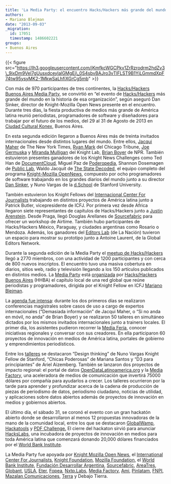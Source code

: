 ```yaml
---
title: 'La Media Party: el encuentro Hacks/Hackers más grande del mundo'
authors:
- Mariano Blejman
date: "2013-09-03"
_migration:
  id: 17051
  timestamp: 1486602221
groups:
- Buenos Aires
---
```


{{< figure src="https://lh3.googleusercontent.com/jKmfkcWGCPkv1ZrRzrodrm2hdZv3\_9jxDm9Vel7gUusxdceylalGMgEj\_0S4sbvBAJro3vTlFLST9B1YjLGmmdXpF74tw95ysyMK2-1MkwSaLhfiXGrCg5mb" >}}

Con más de 970 participantes de tres continentes, la [Hacks/Hackers Buenos Aires Media Party][1], se convirtió en “el evento de [Hacks/Hackers][2] más grande del mundo en la historia de esa organización”, según aseguró Dan Sinker, director de Knight-Mozilla Open News presente en el encuentro. Durante tres días, la fiesta productiva de medios más grande de América latina reunió periodistas, programadores de software y diseñadores para trabajar por el futuro de los medios, del 29 al 31 de Agosto de 2013 en [Ciudad Cultural Konex,][3] Buenos Aires.

En esta segunda edición llegaron a Buenos Aires más de treinta invitados internacionales desde distintos lugares del mundo. Entre ellos, [Jacqui Maher][4] de The New York Times, [Ryan Mark][5] del Chicago Tribune, [Joe Germuska][6] y [Miranda Mulligan][7] del Knight Lab, [Brian Boyer][8] de NPR. También estuvieron presentes ganadores de los Knight News Challenges como Ted Han de [DocumentCloud][9], Miguel Paz de [Poderopedia][10], Shannon Dosemagen de [Public Lab][11], Waldo Jacquit de [The State Decoded][12], el equipo completo del programa [Knight-Mozilla OpenNews][13], compuesto por ocho programadores de software trabajando en los grandes diarios del mundo junto a su director [Dan Sinker][14], y Nuno Vargas de la [d.School][15] de Stanford University.

También estuvieron los Knight Fellows del [Internacional Center For Journalists][16] trabajando en distintos proyectos de América latina junto a Patrick Butler, vicepresidente de ICFJ. Por primera vez desde Africa llegaron siete representantes de capítulos de Hacks/Hackers junto a [Justin Arenstein][17]. Desde Praga, llegó Douglas Arellanes de [Sourcefabric][18] para ofrecer un workshop de Airtime. También hubo participantes de Hacks/Hackers México, Paraguay, y ciudades argentinas como Rosario o Mendoza. Además, los ganadores del [Editors Lab][19] (de La Nación) tuvieron un espacio para mostrar su prototipo junto a Antoine Laurent, de la Global Editors Network.

Durante la segunda edición de la Media Party el [meetup de Hacks/Hackers][20] llegó a 2770 miembros, con una actividad de 1200 participantes y con cerca de 800 nuevos inscriptos. El encuentro tuvo una masiva cobertura en diarios, sitios web, radio y televisión llegando a los 150 artículos publicados en distintos medios. La [Media Party][21] está [organizada][22] por [Hacks/Hackers Buenos Aires][23] (HHBA) el capítulo local de una red global que reúne periodistas y programadores, dirigida por el Knight Fellow en ICFJ [Mariano Blejman][24].

La [agenda fue intensa][25]: durante los dos primeros días se realizaron conferencias magistrales sobre casos de uso a cargo de expertos internacionales (“Demasiada información” de Jacqui Maher, o “Si no anda en móvil, no anda” de Brian Boyer) y se realizaron 50 talleres en simultáneo dictados por los mismos invitados internacionales junto a trainers locales. El primer día, los asistentes pudieron recorrer la [Media Feria][26], conocer iniciativas regionales y conversar con sus creadores. En ella participaron 60 proyectos de innovación en medios de América latina, portales de gobierno y emprendimientos periodísticos.

Entre los [talleres][25] se destacaron “Design thinking” de Nuno Vargas Knight Fellow de Stanford, “Chicas Poderosas” de Mariana Santos y “D3 para principiantes” de Ariel Aizemberg. También se lanzaron dos proyectos de impacto regional: el portal de datos [OpenDataLatinoamerica.org][27] y la [Media Factory][28], una aceleradora de medios de comunicación que invertirá 75000 dólares por compañía para ayudarlos a crecer. Los talleres ocurrieron por la tarde para aprender y profundizar acerca de la cadena de producción de piezas de periodismo de datos, periodismo ciudadano, noticias de utilidad, y aplicaciones sobre datos abiertos además de proyectos de innovación en medios y gobiernos abiertos.

El último día, el sábado 31, se coronó el evento con un gran hackatón abierto donde se desarrollaron al menos 12 propuestas innovadoras de la mano de la comunidad local, entre los que se destacaron [GlobalWamp][29], [Hackatools][30] y [PDF Challenge.][31] El cierre del hackaton sirvió para anunciar [HacksLabs][32], una incubadora de proyectos de innovación en medios para toda América latina que comenzará donando 20,000 dólares financiados por el [World Bank Institute][33].

La Media Party fue apoyada por [Knight Mozilla Open News][13], el [International Center For Journalists][16], [Knight Foundation][34], [Mozilla Foundation][35], el [World Bank Institute][33], [Fundación Desarrollar Argentina][36], [Sourcefabric][18], [AreaTres][37], [Globant][38], [USLA][39], [Eter][40], [Fopea][41], [Nxtp.Labs][42], [Media Factory][28], [Ami][43], [Pinlatam][44], [FNPI][45], [Mazalan Comunicaciones][46], [Terra][47] y Debajo Tierra.

 [1]: http://mediaparty.info/
 [2]: http://hackshackers.com
 [3]: http://www.ciudadculturalkonex.org/
 [4]: http://www.mediaparty.info/es/2/quienviene/131/Jacqui--Maher.htm
 [5]: http://www.mediaparty.info/es/2/quienviene/175/Ryan-Mark.htm
 [6]: http://www.mediaparty.info/es/2/quienviene/132/Joe--Germuska.htm
 [7]: http://www.mediaparty.info/es/2/quienviene/174/Miranda-Mulligan.htm
 [8]: http://www.mediaparty.info/es/2/quienviene/157/Brian-Boyer.htm
 [9]: http://documentcloud.org
 [10]: http://www.poderopedia.org/
 [11]: http://publiclab.org/
 [12]: http://www.statedecoded.com/
 [13]: http://www.mozillaopennews.org/
 [14]: http://dansinker.com/
 [15]: http://dschool.stanford.edu/
 [16]: http://www.icfj.org/
 [17]: http://www.icfj.org/about/profiles/justin-arenstein
 [18]: http://www.sourcefabric.org/
 [19]: http://www.globaleditorsnetwork.org/editors-lab/
 [20]: http://hackshackersba.meetup.com/
 [21]: http://mediaparty.info
 [22]: http://www.mediaparty.info/es/2/organizadores
 [23]: http://meetupba.hackshackers.com/
 [24]: http://www.icfj.org/about/profiles/mariano-blejman
 [25]: http://lanyrd.com/2013/hhba/
 [26]: http://www.mediaparty.info/es/2/mediaferia/
 [27]: http://www.opendatalatinoamerica.org/
 [28]: http://mediafactory.vc
 [29]: http://mediaparty.hackdash.org/p/5222030093c474d26b00019a
 [30]: http://mediaparty.hackdash.org/p/5220e96593c474d26b00016d
 [31]: http://mediaparty.hackdash.org/p/5220dddb93c474d26b00015e
 [32]: http://hackslabs.com
 [33]: http://wbi.worldbank.org/
 [34]: http://www.knightfoundation.org/
 [35]: http://www.mozilla.org/en-US/foundation/
 [36]: http://www.desarrollar.org/
 [37]: http://areatresworkplace.com/
 [38]: http://www.globant.com/
 [39]: http://buenosaireslibre.org/
 [40]: http://eter.com.ar/
 [41]: http://www.fopea.org/
 [42]: http://www.nxtplabs.com/
 [43]: http://africanmediainitiative.org/
 [44]: http://pinlatam.org/
 [45]: http://www.fnpi.org/
 [46]: http://mazcom.mazalan.com.ar/
 [47]: http://www.terra.com/